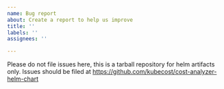 ```yaml
---
name: Bug report
about: Create a report to help us improve
title: ''
labels: ''
assignees: ''

---
```


Please do not file issues here, this is a tarball repository for helm artifacts only. Issues should be filed at https://github.com/kubecost/cost-analyzer-helm-chart
